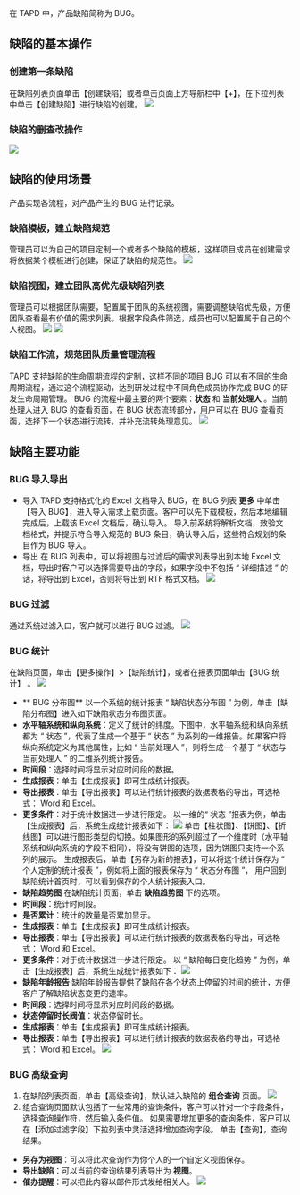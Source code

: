 在 TAPD 中，产品缺陷简称为 BUG。
 
## 缺陷的基本操作
###  创建第一条缺陷
在缺陷列表页面单击【创建缺陷】或者单击页面上方导航栏中【+】，在下拉列表中单击【创建缺陷】进行缺陷的创建。
![](http://imgcache.tce.fsphere.cn/static/mc.qcloudimg.com/static/img/b9fe1726946823b0f24f1338f66e3c5c/image.jpg)
### 缺陷的删查改操作
![](http://imgcache.tce.fsphere.cn/static/mc.qcloudimg.com/static/img/0a28652593e23888ad7062005d375e54/image.jpg)

## 缺陷的使用场景
产品实现各流程，对产品产生的 BUG 进行记录。
### 缺陷模板，建立缺陷规范
管理员可以为自己的项目定制一个或者多个缺陷的模板，这样项目成员在创建需求将依据某个模板进行创建，保证了缺陷的规范性。
![](http://imgcache.tce.fsphere.cn/static/mc.qcloudimg.com/static/img/750e8e5ba5d64a7761e8c454357de6a6/image.jpg)

### 缺陷视图，建立团队高优先级缺陷列表
管理员可以根据团队需要，配置属于团队的系统视图，需要调整缺陷优先级，方便团队查看最有价值的需求列表。根据字段条件筛选，成员也可以配置属于自己的个人视图。
![](http://imgcache.tce.fsphere.cn/static/mc.qcloudimg.com/static/img/f36fb6930233fd490c48950b88b7628b/image.jpg)
![](http://imgcache.tce.fsphere.cn/static/mc.qcloudimg.com/static/img/54ea5425248fe2e9efa77f53643998ab/image.jpg)

### 缺陷工作流，规范团队质量管理流程
TAPD 支持缺陷的生命周期流程的定制，这样不同的项目 BUG 可以有不同的生命周期流程，通过这个流程驱动，达到研发过程中不同角色成员协作完成 BUG 的研发生命周期管理。
BUG 的流程中最主要的两个要素：**状态** 和 **当前处理人** 。当前处理人进入 BUG 的查看页面，在 BUG 状态流转部分，用户可以在 BUG 查看页面，选择下一个状态进行流转，并补充流转处理意见。
![](http://imgcache.tce.fsphere.cn/static/mc.qcloudimg.com/static/img/b46b203280a943ff46b5be2e00ba5340/image.jpg)

## 缺陷主要功能
### BUG 导入导出
- 导入
TAPD 支持格式化的 Excel 文档导入 BUG，在 BUG 列表 **更多** 中单击【导入 BUG】，进入导入需求上载页面。客户可以先下载模板，然后本地编辑完成后，上载该 Excel 文档后，确认导入。
导入前系统将解析文档，效验文档格式，并提示符合导入规范的 BUG 条目，确认导入后，这些符合规划的条目作为 BUG 导入。
- 导出
在 BUG 列表中，可以将视图与过滤后的需求列表导出到本地 Excel 文档，导出时客户可以选择需要导出的字段，如果字段中不包括 “ 详细描述 ” 的话，将导出到 Excel，否则将导出到 RTF 格式文档。
![](http://imgcache.tce.fsphere.cn/static/mc.qcloudimg.com/static/img/7478c3820e4dce63d4adc3d1983fa652/image.jpg)

### BUG 过滤
通过系统过滤入口，客户就可以进行 BUG 过滤。
![](http://imgcache.tce.fsphere.cn/static/mc.qcloudimg.com/static/img/c7ea7316516d8130635e86ed2acddf83/image.jpg)

### BUG 统计
在缺陷页面，单击【更多操作】>【缺陷统计】，或者在报表页面单击【BUG 统计】 。
![](http://imgcache.tce.fsphere.cn/static/mc.qcloudimg.com/static/img/384d7751e0989db45d308994d678f291/image.jpg)
- ** BUG 分布图**
以一个系统的统计报表 “ 缺陷状态分布图 ” 为例，单击【缺陷分布图】进入如下缺陷状态分布图页面。
 - **水平轴系统和纵向系统**：定义了统计的纬度。下图中，水平轴系统和纵向系统都为 “ 状态 ”，代表了生成一个基于 “ 状态 ” 为系列的一维报告。如果客户将纵向系统定义为其他属性，比如 “ 当前处理人 ”，则将生成一个基于 “ 状态与当前处理人 ” 的二维系列统计报告。
 - **时间段**：选择时间将显示对应时间段的数据。
 - **生成报表**：单击【生成报表】即可生成统计报表。
 - **导出报表**：单击【导出报表】可以进行统计报表的数据表格的导出，可选格式： Word  和 Excel。
 - **更多条件**：对于统计数据进一步进行限定。 
以一维的“ 状态 ”报表为例，单击【生成报表】后，系统生成统计报表如下：
![](http://imgcache.tce.fsphere.cn/static/mc.qcloudimg.com/static/img/b20c71c9c16229c2c30c6dc4a914f138/image.jpg)
单击【柱状图】、【饼图】、【折线图】可以进行图形类型的切换。如果图形的系列超过了一个维度时（水平轴系统和纵向系统的字段不相同），将没有饼图的选项，因为饼图只支持一个系列的展示。
生成报表后，单击【另存为新的报表】，可以将这个统计保存为 “ 个人定制的统计报表 ”，例如将上面的报表保存为 “ 状态分布图 ”， 用户回到缺陷统计首页时，可以看到保存的个人统计报表入口。
-  **缺陷趋势图**
在缺陷统计页面，单击 **缺陷趋势图** 下的选项。
 - **时间段**：统计时间段。
 - **是否累计**：统计的数量是否累加显示。
 - **生成报表**：单击【生成报表】即可生成统计报表。
 - **导出报表**：单击【导出报表】可以进行统计报表的数据表格的导出，可选格式： Word  和 Excel。
 - **更多条件**：对于统计数据进一步进行限定。
以 “ 缺陷每日变化趋势 ” 为例，单击【生成报表】后，系统生成统计报表如下：
![](http://imgcache.tce.fsphere.cn/static/mc.qcloudimg.com/static/img/805e3ec6493963457cf3fb8109e0e6ca/image.jpg)
- **缺陷年龄报告**
缺陷年龄报告提供了缺陷在各个状态上停留的时间的统计，方便客户了解缺陷状态变更的速率。
 - **时间段**：选择时间将显示对应时间段的数据。
 - **状态停留时长阀值**：状态停留时长。
 - **生成报表**：单击【生成报表】即可生成统计报表。
 - **导出报表**：单击【导出报表】可以进行统计报表的数据表格的导出，可选格式： Word  和 Excel。
![](http://imgcache.tce.fsphere.cn/static/mc.qcloudimg.com/static/img/e825454680545b232b478a4a1f48b19f/image.jpg)
 
### BUG 高级查询
1. 在缺陷列表页面，单击【高级查询】，默认进入缺陷的 **组合查询** 页面。
![](http://imgcache.tce.fsphere.cn/static/mc.qcloudimg.com/static/img/abbede34364e7f6bfbe7fbc66cb7e523/image.jpg)
2. 组合查询页面默认包括了一些常用的查询条件，客户可以针对一个字段条件，选择查询操作符，然后输入条件值。 
 如果需要增加更多的查询条件，客户可以在【添加过滤字段】下拉列表中灵活选择增加查询字段。 单击【查询】，查询结果。
 - **另存为视图**：可以将此次查询作为你个人的一个自定义视图保存。
 - **导出缺陷**：可以当前的查询结果列表导出为 **视图**。
 - **催办提醒**：可以把此内容以邮件形式发给相关人。
![](http://imgcache.tce.fsphere.cn/static/mc.qcloudimg.com/static/img/8c17453fbf511719c4b09d0b4e35abe7/image.jpg)




 






